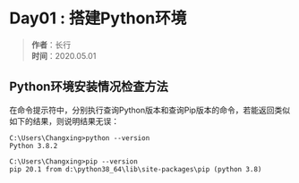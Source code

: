 # Day01 : 搭建Python环境
> **作者**：长行\
> **时间**：2020.05.01


## Python环境安装情况检查方法
在命令提示符中，分别执行查询Python版本和查询Pip版本的命令，若能返回类似如下的结果，则说明结果无误：
```
C:\Users\Changxing>python --version
Python 3.8.2

C:\Users\Changxing>pip --version
pip 20.1 from d:\python38_64\lib\site-packages\pip (python 3.8)
```



